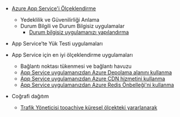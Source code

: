 * [Azure App Service'i Ölçeklendirme](../articles/app-service-web/web-sites-scale.md)
  
  * Yedeklilik ve Güvenilirliği Anlama
  * Durum Bilgili ve Durum Bilgisiz uygulamalar
    * [Durum bilgisiz uygulamanızı yapılandırma](https://azure.microsoft.com/blog/disabling-arrs-instance-affinity-in-windows-azure-web-sites/)
* App Service’te Yük Testi uygulamaları   
* App Service için en iyi ölçeklendirme uygulamaları
  
  * Bağlantı noktası tükenmesi ve bağlantı havuzu
  * [App Service uygulamanızdan Azure Depolama alanını kullanma](../articles/storage/blobs/storage-dotnet-how-to-use-blobs.md)
  * [App Service uygulamanızdan Azure CDN hizmetini kullanma](../articles/cdn/cdn-overview.md)
  * [App Service uygulamanızdan Azure Redis Önbelleği'ni kullanma](../articles/redis-cache/cache-dotnet-how-to-use-azure-redis-cache.md)
* Coğrafi dağıtım
  
  * [Trafik Yöneticisi tooachive küresel ölçekteki yararlanarak](../articles/traffic-manager/traffic-manager-overview.md)

